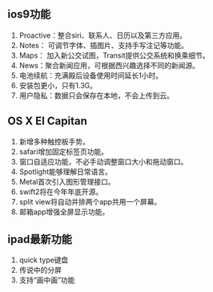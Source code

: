 ## ios9功能 ##

 1. Proactive：整合siri、联系人、日历以及第三方应用。
 2. Notes： 可调节字体、插图片、支持手写注记等功能。
 3. Maps： 加入新公交试图，Transit提供公交系统和换乘细节。
 4. News：聚合新闻应用，可根据西兴趣选择不同的新闻源。
 5. 电池续航：充满殿后设备使用时间延长1小时。
 6. 安装包更小，只有1.3G。
 7. 用户隐私：数据只会保存在本地，不会上传到云。

## OS X EI Capitan ##

 1. 新增多种触控板手势。
 2. safari增加固定标签页功能。
 3. 窗口自适应功能，不必手动调整窗口大小和拖动窗口。
 4. Spotlight能够理解日常语言。
 5. Metal首次引入图形管理接口。
 6. swift2将在今年年底开源。
 7. split view将自动并排两个app共用一个屏幕。
 8. 邮箱app增强全屏显示功能。

## ipad最新功能 ##

 1. quick type键盘
 2. 传说中的分屏
 3. 支持“画中画”功能

